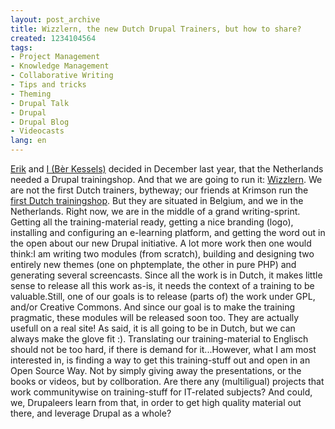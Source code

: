 ```yaml
---
layout: post_archive
title: Wizzlern, the new Dutch Drupal Trainers, but how to share?
created: 1234104564
tags:
- Project Management
- Knowledge Management
- Collaborative Writing
- Tips and tricks
- Theming
- Drupal Talk
- Drupal
- Drupal Blog
- Videocasts
lang: en
---
```

[Erik](http://drupal.org/user/73854) and [I (Bèr Kessels)](http://drupal.org/user/2663) decided in December last year, that the Netherlands needed a Drupal trainingshop. And that we are going to run it: [Wizzlern](http://wizzlern.nl). We are not the first Dutch trainers, bytheway; our friends at Krimson run the [first Dutch trainingshop](http://krimson.be/en/training). But they are situated in Belgium, and we in the Netherlands. Right now, we are in the middle of a grand writing-sprint. Getting all the training-material ready, getting a nice branding (logo), installing and configuring an e-learning platform, and getting the word out in the open about our new Drupal initiative. A lot more work then one would think:I am writing two modules (from scratch), building and designing two entirely new themes (one on phptemplate, the other in pure PHP) and generating several screencasts. Since all the work is in Dutch, it makes little sense to release all this work as-is, it needs the context of a training to be valuable.Still, one of our goals is to release (parts of) the work under GPL, and/or Creative Commons. And since our goal is to make the training pragmatic, these modules will be released soon too. They are actually usefull on a real site! As said, it is all going to be in Dutch, but we can always make the glove fit :). Translating our training-material to Englisch should not be too hard, if there is demand for it...However, what I am most interested in, is finding a way to get this training-stuff out and open in an Open Source Way. Not by simply giving away the presentations, or the books or videos, but by collboration. Are there any (multiligual) projects that work communitywise on training-stuff for IT-related subjects? And could, we, Drupaleers learn from that, in order to get high quality material out there, and leverage Drupal as a whole?
